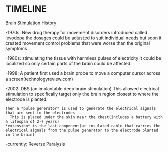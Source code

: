 # TIMELINE

Brain Stimulation History

-1970s: New drug therapy for movement disorders introduced called levodopa
    the dosages could be adjusted to suit individual needs
    but soon it created movement control problems that were worse than the original symptoms

-1980s: stimulating the tissue with harmless pulses of electricity
    it could be localized so only certain parts of the brain could be affected

-1998: A patient first used a brain probe to move a computer cursor across a screen(technologyreview.com)

-2002: DBS (an implantable deep brain stimulation)
    This allowed electrical stimulation to specifically target only the brain region closest to where the electrode is planted.

    Then a *pulse generator* is used to generate the electrical signals that are sent to the electrodes
      This is placed under the skin near the chest(includes a battery with a lifespan of 2-7 years)
    *extension* is the last component(an insulated cable that carries the electrical signals from the pulse generator to the electrode planted in the brain)
    
-currently: Reverse Paralysis
